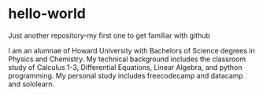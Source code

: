 # hello-world
Just another repository-my first one to get familiar with github

I am an alumnae of Howard University with Bachelors of Science degrees in Physics and Chemistry. My technical background includes the classroom study of Calculus 1-3, Differential Equations, Linear Algebra, and python programming. My personal study includes freecodecamp and datacamp and sololearn.
